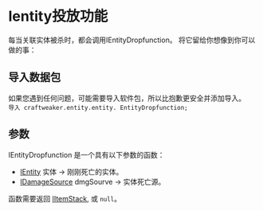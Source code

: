 # Ientity投放功能

每当关联实体被杀时，都会调用IEntityDropfunction。 将它留给你想像到你可以做的事：

## 导入数据包

如果您遇到任何问题，可能需要导入软件包，所以比抱歉更安全并添加导入。  
`导入 craftweaker.entity.entity. EntityDropfunction;`

## 参数

IEntityDropfunction 是一个具有以下参数的函数：

- [IEntity](/Vanilla/Entities/IEntity/) 实体 → 刚刚死亡的实体。
- [IDamageSource](/Vanilla/Damage/IDamageSource/) dmgSourve → 实体死亡源。

函数需要返回 [IItemStack](/Vanilla/Items/IItemStack/), 或 `null`。